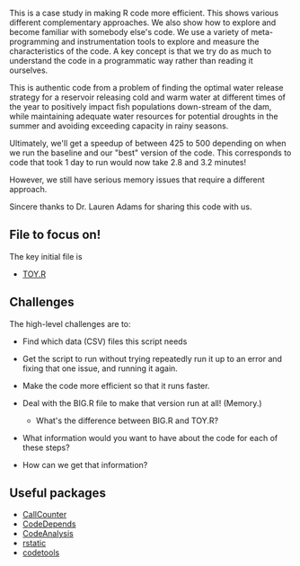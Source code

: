 This is a case study in making R code more efficient. This shows various different complementary
approaches. We also show how to explore and become familiar with somebody else's code. We use a
variety of meta-programming and instrumentation tools to explore and measure the characteristics of
the code. A key concept is that we try do as much to understand the code in a programmatic
way rather than reading it ourselves.

This is authentic code from a problem of finding the optimal water release strategy for
a reservoir releasing cold and warm water at different times of the year to positively
impact fish populations down-stream of the dam, while maintaining adequate water resources
for potential droughts in the summer and avoiding exceeding capacity in rainy seasons.

Ultimately, we'll get a speedup of between 425 to 500 depending on when we run the 
baseline and our "best" version of the code. This corresponds to code that took
1 day to run would now take 2.8 and 3.2 minutes!

However, we still have serious memory issues that require a different approach.

Sincere thanks to Dr. Lauren Adams for sharing this code with us.

## File to focus on!
The key initial file is 

+  [TOY.R](TOY.R)



## Challenges
The high-level challenges are to:

+ Find which data (CSV) files this script needs
+ Get the script to run without trying repeatedly run it up to an error and fixing that one issue,
  and running it again.
+ Make the code more efficient so that it runs faster.
+ Deal with the BIG.R file to make that version run at all! (Memory.)
   + What's the difference between BIG.R and TOY.R?


+ What information would you want to have about the code for each of these steps?
+ How can we get that information?




## Useful packages

+   [CallCounter](https://github.com/duncantl/CallCounter)
+   [CodeDepends](https://github.com/duncantl/CodeDepends)
+   [CodeAnalysis](https://github.com/duncantl/CodeAnalysis)
+   [rstatic](https://github.com/nick-ulle/rstatic)
+   [codetools](https://cran.r-project.org/web/packages/codetools/index.html)

